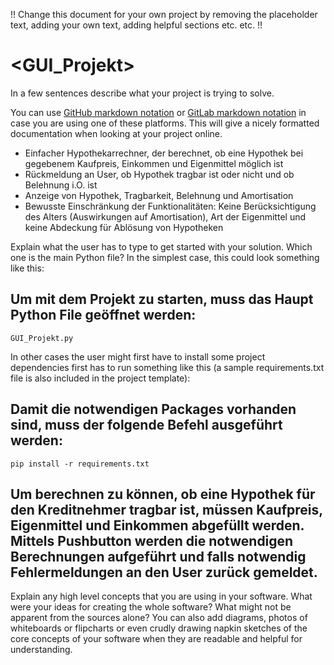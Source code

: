 !! Change this document for your own project by removing the placeholder text, adding your own text, adding helpful sections etc. etc. !!

# <GUI_Projekt>

In a few sentences describe what your project is trying to solve.

You can use [GitHub markdown
notation](https://docs.github.com/en/github/writing-on-github/getting-started-with-writing-and-formatting-on-github/basic-writing-and-formatting-syntax)
or [GitLab markdown notation](https://docs.gitlab.com/ee/user/markdown.html) in
case you are using one of these platforms. This will give a nicely formatted
documentation when looking at your project online.

- Einfacher Hypothekarrechner, der berechnet, ob eine Hypothek bei gegebenem Kaufpreis, Einkommen und Eigenmittel möglich ist
- Rückmeldung an User, ob Hypothek tragbar ist oder nicht und ob Belehnung i.O. ist
- Anzeige von Hypothek, Tragbarkeit, Belehnung und Amortisation
- Bewusste Einschränkung der Funktionalitäten: Keine Berücksichtigung des Alters (Auswirkungen auf Amortisation), Art der Eigenmittel und keine Abdeckung für Ablösung von Hypotheken


Explain what the user has to type to get started with your solution. Which one
is the main Python file? In the simplest case, this could look something like
this:

## Um mit dem Projekt zu starten, muss das Haupt Python File geöffnet werden:
``
    GUI_Projekt.py
``

In other cases the user might first have to install some project dependencies
first has to run something like this (a sample requirements.txt file is also
included in the project template):

## Damit die notwendigen Packages vorhanden sind, muss der folgende Befehl ausgeführt werden:
``
    pip install -r requirements.txt
``

## Um berechnen zu können, ob eine Hypothek für den Kreditnehmer tragbar ist, müssen Kaufpreis, Eigenmittel und Einkommen abgefüllt werden. Mittels Pushbutton werden die notwendigen Berechnungen aufgeführt und falls notwendig Fehlermeldungen an den User zurück gemeldet.

Explain any high level concepts that you are using in your software. What were
your ideas for creating the whole software? What might not be apparent from the
sources alone? You can also add diagrams, photos of whiteboards or flipcharts
or even crudly drawing napkin sketches of the core concepts of your software
when they are readable and helpful for understanding.
